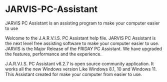 # JARVIS-PC-Assistant
JARVIS PC Assistant is an assisting program to make your computer easier to use

Welcome to the J.A.R.V.I.S. PC Assistant help file. JARVIS PC Assistant is the next level free assisting software to make your computer easier to use. JARVIS is the Major Release of the FRIDAY PC Assistant. We have upgraded the features, performance and the experience. 

J.A.R.V.I.S. PC Assistant v6.2.7 is open source community application. It works all the new Windows version Like Windows 8.1, 10 and Windows 11. This Assistant created for make your computer from easier to use.

